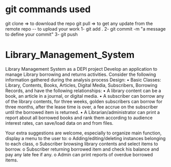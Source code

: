 # git commands used
git clone <the repo link> => to download the repo 
git pull => to get any update from the remote repo
-- to upload your work
1- git add .
2- git commit -m "a message to define your commit"
3- git push 

# Library_Management_System
Library Management System as a DEPI project
Develop an application to manage Library borrowing and returns activities. Consider the following information gathered during the analysis process
Design:
• Basic Classes: Library, Contents, Books, Articles, Digital Media, Subscribers, Borrowing Records, and have the following relationships:
• A library content can be a book, an article in a journal, or digital media.
• A subscriber can borrow any of the library contents, for three weeks, golden subscribers can borrow for three months, after the lease time is over, a fee accrue on the subscriber until the borrowed item is returned.
• A Librarian/administrator can print a report about all borrowed books and rank them according to audience interest rates, can save/load data on and from files.

Your extra suggestions are welcome, especially to organize main function, display a menu to the user to:
o Adding/editing/deleting instances belonging to each class,
o Subscriber browsing library contents and select items to borrow.
o Subscriber returning borrowed item and check his balance and pay any late fee if any.
o Admin can print reports of overdue borrowed items.
